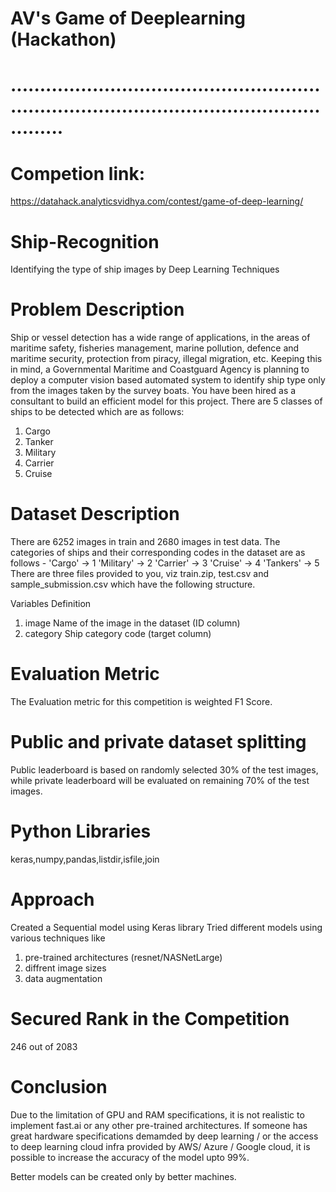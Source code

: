 # AV's Game of Deeplearning (Hackathon)
# ...................................................................................................................

# Competion link: 
https://datahack.analyticsvidhya.com/contest/game-of-deep-learning/

# Ship-Recognition
Identifying the type of ship images by Deep Learning Techniques

# Problem Description
Ship or vessel detection has a wide range of applications, in the areas of maritime safety, fisheries management, marine pollution, defence and maritime security, protection from piracy, illegal migration, etc. Keeping this in mind, a Governmental Maritime and Coastguard Agency is planning to deploy a computer vision based automated system to identify ship type only from the images taken by the survey boats. You have been hired as a consultant to build an efficient model for this project. There are 5 classes of ships to be detected which are as follows:
1. Cargo
2. Tanker
3. Military
4. Carrier
5. Cruise
# Dataset Description
There are 6252 images in train and 2680 images in test data. The categories of ships and their corresponding codes in the dataset are as follows -
'Cargo' -> 1
'Military' -> 2
'Carrier' -> 3
'Cruise' -> 4
'Tankers' -> 5
There are three files provided to you, viz train.zip, test.csv and sample_submission.csv which have the following structure.

Variables	        Definition
1. image	        Name of the image in the dataset (ID column)
2. category	      Ship category code (target column)

# Evaluation Metric
The Evaluation metric for this competition is weighted F1 Score.

# Public and private dataset splitting
Public leaderboard is based on randomly selected 30% of the test images, while private leaderboard will be evaluated on remaining 70% of the test images.

# Python Libraries
keras,numpy,pandas,listdir,isfile,join

# Approach
Created a Sequential model using Keras library
Tried different models using various techniques like
1. pre-trained architectures (resnet/NASNetLarge)
2. diffrent image sizes
3. data augmentation

# Secured Rank in the Competition
246 out of 2083

# Conclusion
Due to the limitation of GPU and RAM specifications, it is not realistic to implement fast.ai or any other pre-trained architectures. If someone has great hardware specifications demamded by deep learning / or the access to deep learning cloud infra provided by AWS/ Azure / Google cloud, it is possible to increase the accuracy of the model upto 99%. 

Better models can be created only by better machines. 
